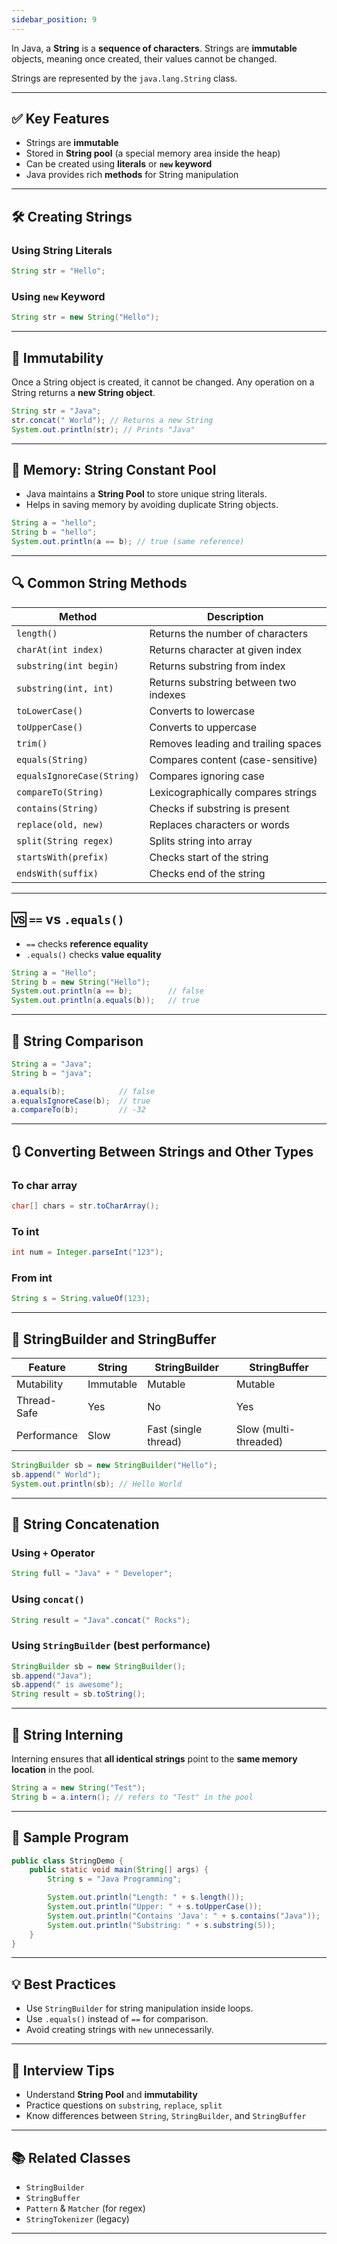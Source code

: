 ```yaml
---
sidebar_position: 9
---
```


<!-- # 📘 Java Strings - Complete Notes -->

<!-- ## 📌 What is a String in Java? -->

In Java, a **String** is a **sequence of characters**. Strings are **immutable** objects, meaning once created, their values cannot be changed.

Strings are represented by the `java.lang.String` class.

---

## ✅ Key Features

- Strings are **immutable**
- Stored in **String pool** (a special memory area inside the heap)
- Can be created using **literals** or **`new` keyword**
- Java provides rich **methods** for String manipulation

---

## 🛠️ Creating Strings

### Using String Literals
```java
String str = "Hello";
```

### Using `new` Keyword
```java
String str = new String("Hello");
```

---

## 🔁 Immutability

Once a String object is created, it cannot be changed. Any operation on a String returns a **new String object**.

```java
String str = "Java";
str.concat(" World"); // Returns a new String
System.out.println(str); // Prints "Java"
```

---

## 🧠 Memory: String Constant Pool

- Java maintains a **String Pool** to store unique string literals.
- Helps in saving memory by avoiding duplicate String objects.

```java
String a = "hello";
String b = "hello";
System.out.println(a == b); // true (same reference)
```

---

## 🔍 Common String Methods

| Method                      | Description                            |
|----------------------------|----------------------------------------|
| `length()`                 | Returns the number of characters       |
| `charAt(int index)`       | Returns character at given index       |
| `substring(int begin)`    | Returns substring from index           |
| `substring(int, int)`     | Returns substring between two indexes  |
| `toLowerCase()`           | Converts to lowercase                  |
| `toUpperCase()`           | Converts to uppercase                  |
| `trim()`                  | Removes leading and trailing spaces    |
| `equals(String)`          | Compares content (case-sensitive)      |
| `equalsIgnoreCase(String)`| Compares ignoring case                 |
| `compareTo(String)`       | Lexicographically compares strings     |
| `contains(String)`        | Checks if substring is present         |
| `replace(old, new)`       | Replaces characters or words           |
| `split(String regex)`     | Splits string into array               |
| `startsWith(prefix)`      | Checks start of the string             |
| `endsWith(suffix)`        | Checks end of the string               |

---

## 🆚 `==` vs `.equals()`

- `==` checks **reference equality**
- `.equals()` checks **value equality**

```java
String a = "Hello";
String b = new String("Hello");
System.out.println(a == b);        // false
System.out.println(a.equals(b));   // true
```

---

## 🔄 String Comparison

```java
String a = "Java";
String b = "java";

a.equals(b);            // false
a.equalsIgnoreCase(b);  // true
a.compareTo(b);         // -32
```

---

## 🔃 Converting Between Strings and Other Types

### To char array
```java
char[] chars = str.toCharArray();
```

### To int
```java
int num = Integer.parseInt("123");
```

### From int
```java
String s = String.valueOf(123);
```

---

## 🧵 StringBuilder and StringBuffer

| Feature          | String           | StringBuilder     | StringBuffer     |
|------------------|------------------|-------------------|------------------|
| Mutability       | Immutable        | Mutable           | Mutable          |
| Thread-Safe      | Yes              | No                | Yes              |
| Performance      | Slow             | Fast (single thread) | Slow (multi-threaded) |

```java
StringBuilder sb = new StringBuilder("Hello");
sb.append(" World");
System.out.println(sb); // Hello World
```

---

## 🔄 String Concatenation

### Using `+` Operator
```java
String full = "Java" + " Developer";
```

### Using `concat()`
```java
String result = "Java".concat(" Rocks");
```

### Using `StringBuilder` (best performance)
```java
StringBuilder sb = new StringBuilder();
sb.append("Java");
sb.append(" is awesome");
String result = sb.toString();
```

---

## 🔐 String Interning

Interning ensures that **all identical strings** point to the **same memory location** in the pool.

```java
String a = new String("Test");
String b = a.intern(); // refers to "Test" in the pool
```

---

## 📘 Sample Program

```java
public class StringDemo {
    public static void main(String[] args) {
        String s = "Java Programming";

        System.out.println("Length: " + s.length());
        System.out.println("Upper: " + s.toUpperCase());
        System.out.println("Contains 'Java': " + s.contains("Java"));
        System.out.println("Substring: " + s.substring(5));
    }
}
```

---

## 💡 Best Practices

- Use `StringBuilder` for string manipulation inside loops.
- Use `.equals()` instead of `==` for comparison.
- Avoid creating strings with `new` unnecessarily.

---

## 🧪 Interview Tips

- Understand **String Pool** and **immutability**
- Practice questions on `substring`, `replace`, `split`
- Know differences between `String`, `StringBuilder`, and `StringBuffer`

---

## 📚 Related Classes

- `StringBuilder`
- `StringBuffer`
- `Pattern` & `Matcher` (for regex)
- `StringTokenizer` (legacy)

---

